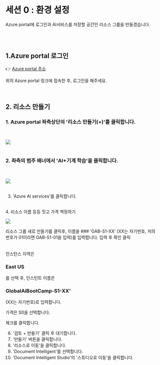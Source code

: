 # 세션 0 : 환경 설정

Azure portal에 로그인과 AI서비스를 저장할 공간인 리소스 그룹을 만들겠습니다.      
<!-- -->
<br>
<br>

## 1.Azure portal 로그인
  👉 [Azure portal 주소](https://azure.microsoft.com/ko-kr/get-started/azure-portal)  
    
위의 Azure portal 링크에 접속한 후, 로그인을 해주세요.
  
<br>

## 2. 리소스 만들기


### 1. Azure portal 좌측상단의 '리소스 만들기(+)'를 클릭합니다.  
<br>

![](https://github.com/pmj-chosim/azureappdeploy/raw/main/img/1.png)  
<br>
### 2. 좌측의 범주 배너에서 'AI+기계 학습'을 클릭합니다.  
<br>

![](https://github.com/pmj-chosim/azureappdeploy/raw/main/img/2.png)  
<br>  

3. 'Azure AI services'를 클릭합니다.  
  
<br>  
4. 리소스 이름 등등 짓고 가격 책정하기  
<br>

![](https://github.com/pmj-chosim/azureappdeploy/raw/main/img/3.png)  
  
리소스 그룹 새로 만들기를 클릭후, 이름을 ### 'GAB-S1-XX'  (XX는 자기번호, 저의 번호가 01이라면 GAB-S1-01을 입력)를 입력합니다.  입력 후 확인 클릭  
<br>  
인스턴스 지역은 <h3>East US</h3> 를 선택 후, 인스턴트 이름은 <h3>GlobalAiBootCamp-S1-XX'</h3>(XX는 자기번호)로 입력합니다.  

가격은 S0을 선택합니다.

체크를 클릭합니다.  

6. '검토 + 만들기' 클릭 후 대기합니다.  
7. '만들기' 버튼을 클릭합니다.  
8. '리소스로 이동'을 클릭합니다.  
9. 'Document Intelligent'를 선택합니다.  
10. 'Document Intelligent Studio'의 '스튜디오로 이동'을 클릭합니다.  




